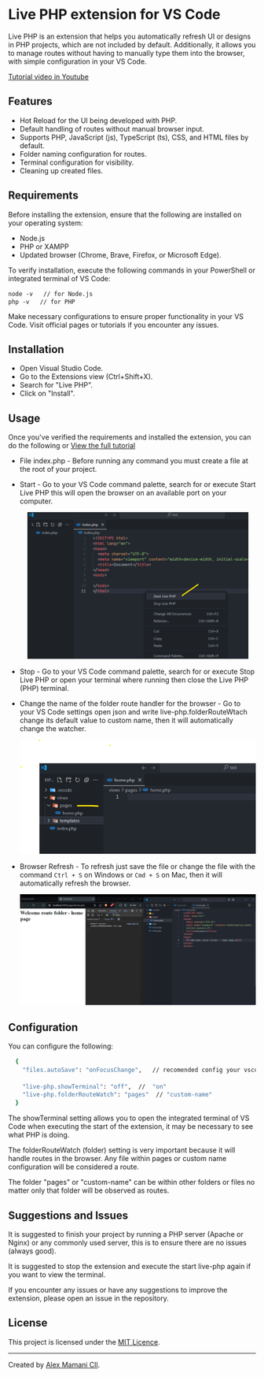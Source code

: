 # Live PHP extension for VS Code

Live PHP is an extension that helps you automatically refresh UI or designs in PHP projects, which are not included by default. Additionally, it allows you to manage routes without having to manually type them into the browser, with simple configuration in your VS Code.

[Tutorial video in Youtube](https://youtu.be/jCFgdr0tDf8)

## Features

- Hot Reload for the UI being developed with PHP.
- Default handling of routes without manual browser input.
- Supports PHP, JavaScript (js), TypeScript (ts), CSS, and HTML files by default.
- Folder naming configuration for routes.
- Terminal configuration for visibility.
- Cleaning up created files.

## Requirements

Before installing the extension, ensure that the following are installed on your operating system:

- Node.js
- PHP or XAMPP
- Updated browser (Chrome, Brave, Firefox, or Microsoft Edge).

To verify installation, execute the following commands in your PowerShell or integrated terminal of VS Code:

```
node -v   // for Node.js
php -v   // for PHP
```

Make necessary configurations to ensure proper functionality in your VS Code. Visit official pages or tutorials if you encounter any issues.

## Installation

- Open Visual Studio Code.
- Go to the Extensions view (Ctrl+Shift+X).
- Search for "Live PHP".
- Click on "Install".

## Usage

Once you've verified the requirements and installed the extension, you can do the following or [View the full tutorial](https://youtu.be/jCFgdr0tDf8)

- File index.php - Before running any command you must create a file at the root of your project.

- Start - Go to your VS Code command palette, search for or execute Start Live PHP this will open the browser on an available port on your computer.

  <div style = "text-align:center">
    <img src="https://github.com/AlexanderCodesFull/live-php-vscode-extension/blob/main/src/images/usage/menu-start.png" alt="index file create"  style="width:450px;" >
  </div>

- Stop - Go to your VS Code command palette, search for or execute Stop Live PHP or open your terminal where running then close the Live PHP (PHP) terminal.

- Change the name of the folder route handler for the browser - Go to your VS Code settings open json and write live-php.folderRouteWtach change its default value to custom name, then it will automatically change the watcher.

   <div style = "text-align:center">
    <img src="https://github.com/AlexanderCodesFull/live-php-vscode-extension/blob/main/src/images/usage/pages-folder.png" alt="folder route handler"  style="width:500px" >
  </div>

- Browser Refresh - To refresh just save the file or change the file with the command `Ctrl + S` on Windows or `Cmd + S` on Mac, then it will automatically refresh the browser.

   <div style = "text-align:center">
    <img src="https://github.com/AlexanderCodesFull/live-php-vscode-extension/blob/main/src/images/usage/pages_usage_routes_reload.png" alt="folder route handler"  style="width:500px" >
  </div>

## Configuration

You can configure the following:

```bash
  {
    "files.autoSave": "onFocusChange",   // recomended config your vscode

    "live-php.showTerminal": "off",  //  "on"
    "live-php.folderRouteWatch": "pages"  // "custom-name"
  }
```

The showTerminal setting allows you to open the integrated terminal of VS Code when executing the start of the extension, it may be necessary to see what PHP is doing.

The folderRouteWatch (folder) setting is very important because it will handle routes in the browser. Any file within pages or custom name configuration will be considered a route.

The folder "pages" or "custom-name" can be within other folders or files no matter only that folder will be observed as routes.

## Suggestions and Issues

It is suggested to finish your project by running a PHP server (Apache or Nginx) or any commonly used server, this is to ensure there are no issues (always good).

It is suggested to stop the extension and execute the start live-php again if you want to view the terminal.

If you encounter any issues or have any suggestions to improve the extension, please open an issue in the repository.

## License

This project is licensed under the [MIT Licence](https://opensource.org/licenses/MIT).

---

Created by [Alex Mamani Cll](https://).
